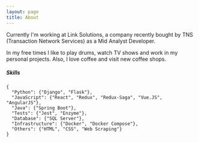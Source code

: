 ```yaml
---
layout: page
title: About
---
```


Currently I'm working at Link Solutions, a company recently bought by TNS (Transaction Network Services) as a Mid Analyst Developer.

In my free times I like to play drums, watch TV shows and work in my personal projects. Also, I love coffee and visit new coffee shops.

##### Skills
```
{
  "Python": {"Django", "Flask"},
  "JavaScript": {"React", "Redux", "Redux-Saga", "Vue.JS", "AngularJS"},
  "Java": {"Spring Boot"},
  "Tests": {"Jest", "Enzyme"},
  "Database": {"SQL Server"},
  "Infrastructure": {"Docker", "Docker Compose"},
  "Others": {"HTML", "CSS", "Web Scraping"}
}
```
